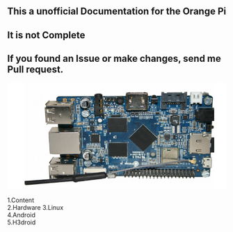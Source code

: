 ## This a unofficial Documentation for the Orange Pi
## It is not Complete
## If you found an Issue or make changes, send me Pull request. 

![Orange Pi Plus](OPi+.PNG) 
 
1.Content   
2.Hardware 
3.Linux   
4.Android   
5.H3droid  

